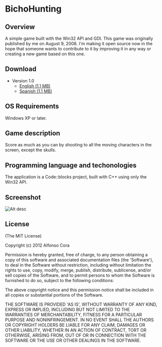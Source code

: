 BichoHunting
=========

Overview
--------

A simple game built with the Win32 API and GDI.
This game was originally published by me on August 9, 2008. I'm making it open source now in the hope that someone wants to contribute to it by improving it in any way or creating a new game based on this one.

Download
--------

- Version 1.0
  - [English (1.1 MB)](https://github.com/alfonsocora/bichohunting/raw/master/BichoHunting.english.exe)
  - [Spanish (1.1 MB)](https://github.com/alfonsocora/bichohunting/raw/master/BichoHunting.spanish.exe)

OS Requirements
---------------

Windows XP or later.

Game description
----------------

Score as much as you can by shooting to all the moving characters in the screen, except the skulls.

Programming language and techonologies
--------------------------------------

The application is a Code::blocks project, built with C++ using only the Win32 API.

Screenshot
----------

![Alt desc](https://github.com/alfonsocora/files/raw/master/images/bh1.png)

License
-------

(The MIT License)

Copyright (c) 2012 Alfonso Cora

Permission is hereby granted, free of charge, to any person obtaining a copy of this software and associated documentation files (the 'Software'), to deal in the Software without restriction, including without limitation the rights to use, copy, modify, merge, publish, distribute, sublicense, and/or sell copies of the Software, and to permit persons to whom the Software is furnished to do so, subject to the following conditions:

The above copyright notice and this permission notice shall be included in all copies or substantial portions of the Software.

THE SOFTWARE IS PROVIDED 'AS IS', WITHOUT WARRANTY OF ANY KIND, EXPRESS OR IMPLIED, INCLUDING BUT NOT LIMITED TO THE WARRANTIES OF MERCHANTABILITY, FITNESS FOR A PARTICULAR PURPOSE AND NONINFRINGEMENT. IN NO EVENT SHALL THE AUTHORS OR COPYRIGHT HOLDERS BE LIABLE FOR ANY CLAIM, DAMAGES OR OTHER LIABILITY, WHETHER IN AN ACTION OF CONTRACT, TORT OR OTHERWISE, ARISING FROM, OUT OF OR IN CONNECTION WITH THE SOFTWARE OR THE USE OR OTHER DEALINGS IN THE SOFTWARE.
